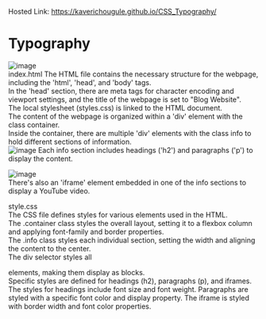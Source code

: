 Hosted Link: https://kaverichougule.github.io/CSS_Typography/

# Typography
![image](https://github.com/kaverichougule/CSS_Typography/assets/101037685/9cde5d05-7403-4e18-9f6f-48b50a77e415)
<br>
index.html
The HTML file contains the necessary structure for the webpage, including the 'html', 'head', and 'body' tags. <br>
In the 'head' section, there are meta tags for character encoding and viewport settings, and the title of the webpage is set to "Blog Website". <br>
The local stylesheet (styles.css) is linked to the HTML document. <br>
The content of the webpage is organized within a 'div' element with the class container. <br>
Inside the container, there are multiple 'div' elements with the class info to hold different sections of information. <br>
![image](https://github.com/kaverichougule/CSS_Typography/assets/101037685/647a4e91-3e72-4828-92a5-72449aa5d18e)
Each info section includes headings ('h2') and paragraphs ('p') to display the content. <br>

![image](https://github.com/kaverichougule/CSS_Typography/assets/101037685/018f67c6-d5f6-47c6-bf86-1bfc59a78aa8) <br>
There's also an 'iframe' element embedded in one of the info sections to display a YouTube video. <br>

style.css <br>
The CSS file defines styles for various elements used in the HTML. <br>
The .container class styles the overall layout, setting it to a flexbox column and applying font-family and border properties. <br>
The .info class styles each individual section, setting the width and aligning the content to the center. <br>
The div selector styles all <div> elements, making them display as blocks. <br> 
Specific styles are defined for headings (h2), paragraphs (p), and iframes.
The styles for headings include font size and font weight.
Paragraphs are styled with a specific font color and display property.
The iframe is styled with border width and font color properties.
